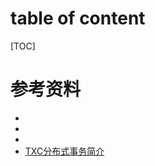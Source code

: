 # table of content 
[TOC]


# 参考资料
- []()
- []()
- []()
- [TXC分布式事务简介](https://www.cnblogs.com/aspirant/p/12750589.html)
